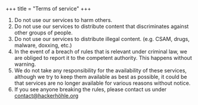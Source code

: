 +++
title = "Terms of service"
+++
1. Do not use our services to harm others.
2. Do not use our services to distribute content that discriminates against other groups of people.
3. Do not use our services to distribute illegal content. (e.g. CSAM, drugs, malware, doxxing, etc.)
4. In the event of a breach of rules that is relevant under criminal law, we are obliged to report it to the competent authority. This happens without warning.
5. We do not take any responsibility for the availability of these services, although we try to keep them available as best as possible, it could be that services are no longer available for various reasons without notice.
6. If you see anyone breaking the rules, please contact us under [contact@hackerhöhle.org](mailto:contact@hackerhöhle.org)
